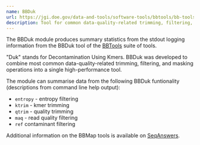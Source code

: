 ```yaml
---
name: BBDuk
url: https://jgi.doe.gov/data-and-tools/software-tools/bbtools/bb-tools-user-guide/bbduk-guide/
description: Tool for common data-quality-related trimming, filtering, and masking operations
---
```


The BBDuk module produces summary statistics from the stdout logging information
from the BBDuk tool of the [BBTools](https://jgi.doe.gov/data-and-tools/software-tools/bbtools/) suite of tools.

"Duk" stands for Decontamination Using Kmers. BBDuk was developed to combine
most common data-quality-related trimming, filtering, and masking operations
into a single high-performance tool.

The module can summarise data from the following BBDuk funtionality
(descriptions from command line help output):

- `entropy` - entropy filtering
- `ktrim` - kmer trimming
- `qtrim` - quality trimming
- `maq` - read quality filtering
- `ref` contaminant filtering

Additional information on the BBMap tools is available on
[SeqAnswers](http://seqanswers.com/forums/showthread.php?t=41057).
